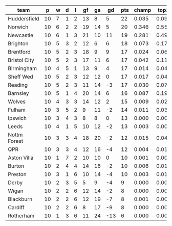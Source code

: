 |     team     | p  | w | d | l | gf | ga | gd  | pts | champ | top2  | top3  | top4  |  5-7  | bot4  | bot3  | bot2  |
|--------------|----|---|---|---|----|----|-----|-----|-------|-------|-------|-------|-------|-------|-------|-------|
| Huddersfield | 10 | 7 | 1 | 2 | 13 |  8 |   5 |  22 | 0.035 | 0.095 | 0.176 | 0.257 | 0.236 | 0.016 | 0.008 | 0.004|
| Norwich      | 10 | 6 | 2 | 2 | 19 | 14 |   5 |  20 | 0.346 | 0.557 | 0.690 | 0.776 | 0.130 | 0.001 | 0.000 | 0.000|
| Newcastle    | 10 | 6 | 1 | 3 | 21 | 10 |  11 |  19 | 0.281 | 0.491 | 0.622 | 0.721 | 0.161 | 0.001 | 0.000 | 0.000|
| Brighton     | 10 | 5 | 3 | 2 | 12 |  6 |   6 |  18 | 0.073 | 0.170 | 0.265 | 0.361 | 0.241 | 0.010 | 0.005 | 0.003|
| Brentford    | 10 | 5 | 2 | 3 | 18 |  9 |   9 |  17 | 0.024 | 0.061 | 0.111 | 0.167 | 0.205 | 0.037 | 0.020 | 0.010|
| Bristol City | 10 | 5 | 2 | 3 | 17 | 11 |   6 |  17 | 0.042 | 0.111 | 0.191 | 0.272 | 0.230 | 0.019 | 0.009 | 0.004|
| Birmingham   | 10 | 4 | 5 | 1 | 13 |  9 |   4 |  17 | 0.014 | 0.040 | 0.077 | 0.126 | 0.165 | 0.060 | 0.037 | 0.019|
| Sheff Wed    | 10 | 5 | 2 | 3 | 12 | 12 |   0 |  17 | 0.017 | 0.044 | 0.084 | 0.134 | 0.182 | 0.049 | 0.030 | 0.016|
| Reading      | 10 | 5 | 2 | 3 | 11 | 14 |  -3 |  17 | 0.030 | 0.075 | 0.135 | 0.206 | 0.218 | 0.029 | 0.017 | 0.008|
| Barnsley     | 10 | 5 | 1 | 4 | 20 | 14 |   6 |  16 | 0.087 | 0.195 | 0.315 | 0.423 | 0.234 | 0.009 | 0.004 | 0.002|
| Wolves       | 10 | 4 | 3 | 3 | 14 | 12 |   2 |  15 | 0.009 | 0.026 | 0.055 | 0.088 | 0.143 | 0.083 | 0.051 | 0.028|
| Fulham       | 10 | 3 | 5 | 2 |  9 | 11 |  -2 |  14 | 0.011 | 0.035 | 0.067 | 0.112 | 0.156 | 0.068 | 0.044 | 0.023|
| Ipswich      | 10 | 3 | 4 | 3 |  8 |  8 |   0 |  13 | 0.000 | 0.003 | 0.005 | 0.011 | 0.033 | 0.338 | 0.255 | 0.168|
| Leeds        | 10 | 4 | 1 | 5 | 10 | 12 |  -2 |  13 | 0.003 | 0.007 | 0.020 | 0.034 | 0.075 | 0.188 | 0.133 | 0.081|
| Nottm Forest | 10 | 3 | 3 | 4 | 18 | 20 |  -2 |  12 | 0.015 | 0.043 | 0.084 | 0.128 | 0.162 | 0.062 | 0.041 | 0.021|
| QPR          | 10 | 3 | 3 | 4 | 12 | 16 |  -4 |  12 | 0.004 | 0.014 | 0.028 | 0.047 | 0.096 | 0.140 | 0.093 | 0.051|
| Aston Villa  | 10 | 1 | 7 | 2 | 10 | 10 |   0 |  10 | 0.001 | 0.004 | 0.011 | 0.021 | 0.058 | 0.256 | 0.182 | 0.114|
| Burton       | 10 | 2 | 4 | 4 | 14 | 16 |  -2 |  10 | 0.006 | 0.014 | 0.029 | 0.053 | 0.095 | 0.151 | 0.101 | 0.058|
| Preston      | 10 | 3 | 1 | 6 | 10 | 14 |  -4 |  10 | 0.003 | 0.010 | 0.021 | 0.037 | 0.084 | 0.183 | 0.127 | 0.077|
| Derby        | 10 | 2 | 3 | 5 |  5 |  9 |  -4 |   9 | 0.000 | 0.001 | 0.002 | 0.004 | 0.016 | 0.509 | 0.412 | 0.301|
| Wigan        | 10 | 2 | 2 | 6 | 12 | 14 |  -2 |   8 | 0.000 | 0.001 | 0.002 | 0.003 | 0.014 | 0.503 | 0.413 | 0.300|
| Blackburn    | 10 | 2 | 2 | 6 | 12 | 19 |  -7 |   8 | 0.001 | 0.002 | 0.006 | 0.012 | 0.030 | 0.362 | 0.276 | 0.182|
| Cardiff      | 10 | 2 | 2 | 6 |  8 | 17 |  -9 |   8 | 0.000 | 0.001 | 0.003 | 0.005 | 0.019 | 0.470 | 0.377 | 0.266|
| Rotherham    | 10 | 1 | 3 | 6 | 11 | 24 | -13 |   6 | 0.000 | 0.001 | 0.003 | 0.005 | 0.018 | 0.458 | 0.365 | 0.266|
